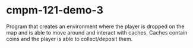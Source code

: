 # cmpm-121-demo-3

Program that creates an environment where the player is dropped on the map and is able to move around and interact with caches. Caches contain coins and the player is able to collect/deposit them.

